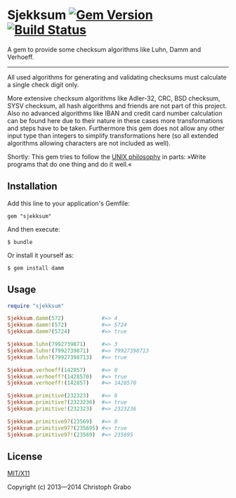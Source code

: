 # Sjekksum [![Gem Version](https://badge.fury.io/rb/sjekksum.png)](http://badge.fury.io/rb/sjekksum) [![Build Status](https://travis-ci.org/asaaki/sjekksum.png?branch=master)](https://travis-ci.org/asaaki/sjekksum)

A gem to provide some checksum algorithms like Luhn, Damm and Verhoeff.

----

All used algorithms for generating and validating checksums must calculate a single check digit only.

More extensive checksum algorithms like Adler-32, CRC, BSD checksum, SYSV checksum, all hash algorithms and friends are not part of this project.
Also no advanced algorithms like IBAN and credit card number calculation can be found here due to their nature in these cases more transformations and steps have to be taken.
Furthermore this gem does not allow any other input type than integers to simplify transformations here (so all extended algorithms allowing characters are not included as well).

Shortly: This gem tries to follow the [UNIX philosophy](http://en.wikipedia.org/wiki/Unix_philosophy) in parts: »Write programs that do one thing and do it well.«



## Installation

Add this line to your application's Gemfile:

    gem "sjekksum"

And then execute:

    $ bundle

Or install it yourself as:

    $ gem install damm



## Usage

```ruby
require "sjekksum"

Sjekksum.damm(572)            #=> 4
Sjekksum.damm!(572)           #=> 5724
Sjekksum.damm?(5724)          #=> true

Sjekksum.luhn(7992739871)     #=> 3
Sjekksum.luhn!(7992739871)    #=> 79927398713
Sjekksum.luhn?(79927398713)   #=> true

Sjekksum.verhoeff(142857)     #=> 0
Sjekksum.verhoeff?(1428570)   #=> true
Sjekksum.verhoeff!(142857)    #=> 1428570

Sjekksum.primitive(232323)    #=> 6
Sjekksum.primitive?(2323236)  #=> true
Sjekksum.primitive!(232323)   #=> 2323236

Sjekksum.primitive97(23569)   #=> 0
Sjekksum.primitive97?(235695) #=> true
Sjekksum.primitive97!(23569)  #=> 235695
```



## License

[MIT/X11](./LICENSE)

Copyright (c) 2013—2014 Christoph Grabo
